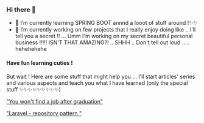 ### Hi there 👋

- 🌱 I’m currently learning SPRING BOOT annnd a looot of stuff around !✨✨
- 🔭 I’m currently working on few projects that I really enjoy doing like .. I'll tell you a secret !! ... Umm I'm working on my secret beautiful personal business !!!!! ISN'T THAT AMAZING?! .. SHHH .. Don't tell out loud ..... hehehehehe

<h4> Have fun learning cuties ! </h4>
But wait !
Here are some stuff that might help you ... I'll start articles' series and various aspects and teach you what I have learned (only the special stuff ✨✨✨✨✨✨✨✨✨)



["You won't find a job after graduation"](https://medium.com/@roseriyadh/you-wont-find-a-job-after-graduation-8b5b9343593f)





["Laravel - repository pattern "](https://medium.com/@roseriyadh/laravel-repository-pattern-5009da0576e4)
